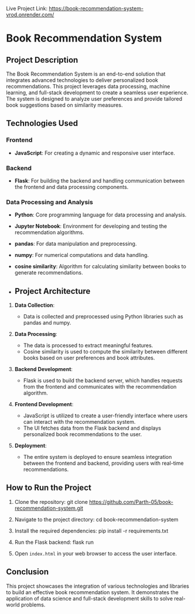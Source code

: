 Live Project Link: https://book-recommendation-system-vrod.onrender.com/

# Book Recommendation System

## Project Description

The Book Recommendation System is an end-to-end solution that integrates advanced technologies to deliver personalized book recommendations. This project leverages data processing, machine learning, and full-stack development to create a seamless user experience. The system is designed to analyze user preferences and provide tailored book suggestions based on similarity measures.

## Technologies Used

### Frontend
- **JavaScript**: For creating a dynamic and responsive user interface.

### Backend
- **Flask**: For building the backend and handling communication between the frontend and data processing components.

### Data Processing and Analysis
- **Python**: Core programming language for data processing and analysis.
- **Jupyter Notebook**: Environment for developing and testing the recommendation algorithms.
- **pandas**: For data manipulation and preprocessing.
- **numpy**: For numerical computations and data handling.
- **cosine similarity**: Algorithm for calculating similarity between books to generate recommendations.

- ## Project Architecture

1. **Data Collection**:
    - Data is collected and preprocessed using Python libraries such as pandas and numpy.
    
2. **Data Processing**:
    - The data is processed to extract meaningful features.
    - Cosine similarity is used to compute the similarity between different books based on user preferences and book attributes.
    
3. **Backend Development**:
    - Flask is used to build the backend server, which handles requests from the frontend and communicates with the recommendation algorithm.
    
4. **Frontend Development**:
    - JavaScript is utilized to create a user-friendly interface where users can interact with the recommendation system.
    - The UI fetches data from the Flask backend and displays personalized book recommendations to the user.
    
5. **Deployment**:
    - The entire system is deployed to ensure seamless integration between the frontend and backend, providing users with real-time recommendations.
  
## How to Run the Project

1. Clone the repository:
    git clone https://github.com/Parth-05/book-recommendation-system.git
    
2. Navigate to the project directory:
    cd book-recommendation-system
    
3. Install the required dependencies:
    pip install -r requirements.txt
    
4. Run the Flask backend:
    flask run
    
5. Open `index.html` in your web browser to access the user interface.


## Conclusion

This project showcases the integration of various technologies and libraries to build an effective book recommendation system. It demonstrates the application of data science and full-stack development skills to solve real-world problems.
